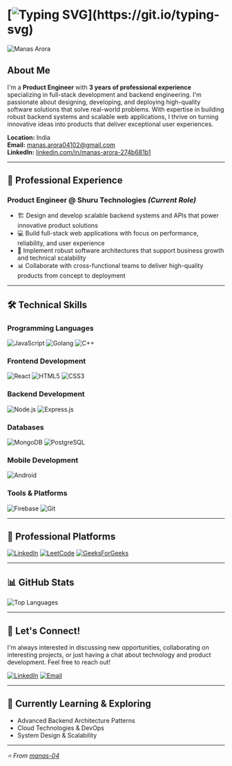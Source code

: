 # [![Typing SVG](https://readme-typing-svg.demolab.com?font=Fira+Code&pause=1000&width=650&lines=Hi+there%2C+my+name+is+Manas+Arora+%F0%9F%91%8B.;Welcome+to+my+github+profile!)](https://git.io/typing-svg)

<p align="left">
  <img src="https://komarev.com/ghpvc/?username=manas-04&style=flat" alt="Manas Arora" />
</p>

## About Me

I'm a **Product Engineer** with **3 years of professional experience** specializing in full-stack development and backend engineering. I'm passionate about designing, developing, and deploying high-quality software solutions that solve real-world problems. With expertise in building robust backend systems and scalable web applications, I thrive on turning innovative ideas into products that deliver exceptional user experiences.

**Location:** India  
**Email:** manas.arora04102@gmail.com  
**LinkedIn:** [linkedin.com/in/manas-arora-274b681b1](https://www.linkedin.com/in/manas-arora-274b681b1/)

---

## 🚀 Professional Experience

### **Product Engineer** @ Shuru Technologies *(Current Role)*
- 🏗️ Design and develop scalable backend systems and APIs that power innovative product solutions
- 💻 Build full-stack web applications with focus on performance, reliability, and user experience
- 🔧 Implement robust software architectures that support business growth and technical scalability
- 📊 Collaborate with cross-functional teams to deliver high-quality products from concept to deployment

---

## 🛠️ Technical Skills

### **Programming Languages**
![JavaScript](https://img.shields.io/badge/-JavaScript-F7DF1E?style=flat-square&logo=javascript&logoColor=black)
![Golang](https://img.shields.io/badge/-Go-00ADD8?style=flat-square&logo=go&logoColor=white)
![C++](https://img.shields.io/badge/-C++-00599C?style=flat-square&logo=c%2B%2B&logoColor=white)

### **Frontend Development**
![React](https://img.shields.io/badge/-React-61DAFB?style=flat-square&logo=react&logoColor=black)
![HTML5](https://img.shields.io/badge/-HTML5-E34F26?style=flat-square&logo=html5&logoColor=white)
![CSS3](https://img.shields.io/badge/-CSS3-1572B6?style=flat-square&logo=css3&logoColor=white)

### **Backend Development**
![Node.js](https://img.shields.io/badge/-Node.js-339933?style=flat-square&logo=node.js&logoColor=white)
![Express.js](https://img.shields.io/badge/-Express.js-000000?style=flat-square&logo=express&logoColor=white)

### **Databases**
![MongoDB](https://img.shields.io/badge/-MongoDB-47A248?style=flat-square&logo=mongodb&logoColor=white)
![PostgreSQL](https://img.shields.io/badge/-PostgreSQL-336791?style=flat-square&logo=postgresql&logoColor=white)

### **Mobile Development**
![Android](https://img.shields.io/badge/-Android-3DDC84?style=flat-square&logo=android&logoColor=white)

### **Tools & Platforms**
![Firebase](https://img.shields.io/badge/-Firebase-FFCA28?style=flat-square&logo=firebase&logoColor=black)
![Git](https://img.shields.io/badge/-Git-F05032?style=flat-square&logo=git&logoColor=white)

---

## 💼 Professional Platforms

[![LinkedIn](https://img.shields.io/badge/LinkedIn-0077B5?style=for-the-badge&logo=linkedin&logoColor=white)](https://www.linkedin.com/in/manas-arora-274b681b1/)
[![LeetCode](https://img.shields.io/badge/LeetCode-FFA116?style=for-the-badge&logo=leetcode&logoColor=black)](https://leetcode.com/manas_04/)
[![GeeksForGeeks](https://img.shields.io/badge/GeeksforGeeks-0F9D58?style=for-the-badge&logo=geeksforgeeks&logoColor=white)](https://auth.geeksforgeeks.org/user/manasarora038)

---

## 📊 GitHub Stats

![Top Languages](https://github-readme-stats.vercel.app/api/top-langs/?username=manas-04&layout=compact&theme=radical)

---

## 🤝 Let's Connect!

I'm always interested in discussing new opportunities, collaborating on interesting projects, or just having a chat about technology and product development. Feel free to reach out!

[![LinkedIn](https://img.shields.io/badge/-LinkedIn-0077B5?style=flat-square&logo=linkedin&logoColor=white)](https://www.linkedin.com/in/manas-arora-274b681b1/)
[![Email](https://img.shields.io/badge/-Email-D14836?style=flat-square&logo=gmail&logoColor=white)](mailto:manas.arora04102@gmail.com)

---

## 🌱 Currently Learning & Exploring
- Advanced Backend Architecture Patterns
- Cloud Technologies & DevOps
- System Design & Scalability

---

*⭐ From [manas-04](https://github.com/manas-04)*
